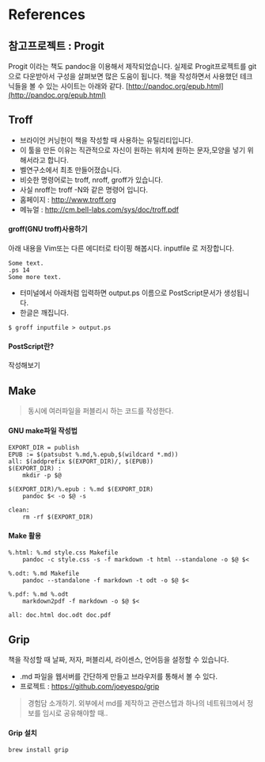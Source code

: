 # References

## 참고프로젝트 : Progit
Progit 이라는 책도 pandoc을 이용해서 제작되었습니다.
실제로 Progit프로젝트를 git 으로 다운받아서 구성을 살펴보면 많은 도움이 됩니다.
책을 작성하면서 사용했던 테크닉들을 볼 수 있는 사이트는 아래와 같다.
[http://pandoc.org/epub.html](http://pandoc.org/epub.html)

## Troff
- 브라이언 커닝헌이 책을 작성할 때 사용하는 유틸리티입니다.
- 이 툴을 만든 이유는 직관적으로 자신이 원하는 위치에 원하는 문자,모양을 넣기 위해서라고 합니다.
- 벨연구소에서 최초 만들어졌습니다.
- 비슷한 명령어로는 troff, nroff, groff가 있습니다.
- 사실 nroff는 troff -N와 같은 명령어 입니다.
- 홈페이지 : http://www.troff.org
- 메뉴얼 : http://cm.bell-labs.com/sys/doc/troff.pdf

#### groff(GNU troff)사용하기
아래 내용을 Vim또는 다른 에디터로 타이핑 해봅시다.
inputfile 로 저장합니다.

```
Some text.
.ps 14
Some more text.
```

- 터미널에서 아래처럼 입력하면 output.ps 이름으로 PostScript문서가 생성됩니다.
- 한글은 깨집니다.
```
$ groff inputfile > output.ps
```

#### PostScript란?
작성해보기

## Make

> 동시에 여러파일을 퍼블리시 하는 코드를 작성한다.

#### GNU make파일 작성법

	EXPORT_DIR = publish
	EPUB := $(patsubst %.md,%.epub,$(wildcard *.md))
	all: $(addprefix $(EXPORT_DIR)/, $(EPUB))
	$(EXPORT_DIR) :
		mkdir -p $@
	
	$(EXPORT_DIR)/%.epub : %.md $(EXPORT_DIR)
		pandoc $< -o $@ -s
	
	clean:
		rm -rf $(EXPORT_DIR)

#### Make 활용

	%.html: %.md style.css Makefile
		pandoc -c style.css -s -f markdown -t html --standalone -o $@ $<

	%.odt: %.md Makefile
		pandoc --standalone -f markdown -t odt -o $@ $<

	%.pdf: %.md %.odt
		markdown2pdf -f markdown -o $@ $<

	all: doc.html doc.odt doc.pdf

## Grip
책을 작성할 때 날짜, 저자, 퍼블리셔, 라이센스, 언어등을 설정할 수 있습니다.
- .md 파일을 웹서버를 간단하게 만들고 브라우저를 통해서 볼 수 있다.
- 프로젝트 : https://github.com/joeyespo/grip

> 경험담 소개하기. 외부에서 md를 제작하고 관련스텝과 하나의 네트워크에서 정보를 임시로 공유해야할 때..

#### Grip 설치

	brew install grip

